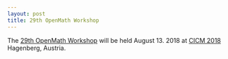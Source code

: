 ```yaml
---
layout: post
title: 29th OpenMath Workshop
---
```

The  [29th OpenMath Workshop](http://www.cicm-conference.org/2018/cicm.php?event=openmath)
will be held  August 13. 2018 at [CICM 2018](http://www.cicm-conference.org/2018)
Hagenberg, Austria.

